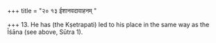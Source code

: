 +++
title = "२० १३ ईशानवदावाहनम् "

+++
13. He has (the Kṣetrapati) led to his place in the same way as the Īśāna (see above, Sūtra 1).
